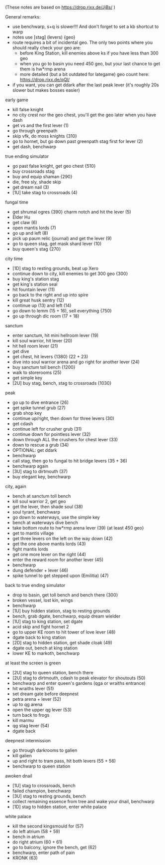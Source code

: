 (These notes are based on https://drop.rixx.de/JjBs/ )

General remarks:
- use benchwarp, s+q is slower!!! And don't forget to set a kb shortcut to warp
- notes use [stag] (levers) {geo}
- route requires a bit of incidental geo. The only two points where you should really check your geo are:
  * before King Station, kill enemies above ks if you have less than 300 geo
  * when you go to basin you need 450 geo, but your last chance to get them is hw*rmp arena
  * more detailed (but a bit outdated for lategame) geo count here: https://drop.rixx.de/qQl/
- if you want, you can get ddark after the last peak lever (it's roughly 20s slower but makes bosses easier)

early game
- kill false knight
- no city crest nor the geo chest, you'll get the geo later when you have dash
- get vs and the first lever (1)
- go through greenpath
- skip vfk, do moss knights {310}
- go to hornet, but go down past greenpath stag first for lever (2)
- get dash, benchwarp

true ending simulator
- go past false knight, get geo chest {510}
- buy crossroads stag
- buy and equip shaman {290}
- die, free sly, shade skip
- get dream nail (3)
- [1U] take stag to crossroads (4)

fungal time
- get shrumal ogres {390} charm notch and hit the lever (5)
- Elder Hu
- get claw (6)
- open mantis lords (7)
- go up and left (8)
- pick up paum relic (journal) and get the lever (9)
- go to queen stag, get mask shard lever (10)
- buy queen's stag {270}

city time
- [1D] stag to resting grounds, beat up Xero
- continue down to city, kill enemies to get 300 geo {300}
- buy king's station stag
- get king's station seal
- hit fountain lever (11)
- go back to the right and up into spire
- kill great husk sentry (12)
- continue up (13) and left (14)
- go down to lemm (15 + 16), sell everything {750}
- go up through dlc room (17 + 18)

sanctum
- enter sanctum, hit mini hellroom lever (19)
- kill soul warrior, hit lever (20)
- hit hell room lever (21)
- get dive
- get chest, hit levers {1380} (22 + 23)
- dive into soul warrior arena and go right for another lever (24)
- buy sanctum toll bench {1200}
- walk to storerooms (25)
- get simple key
- [2U] buy stag, bench, stag to crossroads {1030}

peak
- go up to dive entrance (26)
- get spike tunnel grub (27)
- grab shop key
- continue up/right, then down for three levers (30)
- get cdash
- continue left for crusher grub (31)
- continue down for pointless lever (32)
- down through ALL the crushers for chest lever (33)
- down to rescue a grub (34)
- OPTIONAL: get ddark
- benchwarp
- call stag, then go to fungal to hit bridge levers (35 + 36)
- benchwarp again
- [3U] stag to dirtmouth (37)
- buy elegant key, benchwarp

city, again
- bench at sanctum toll bench
- kill soul warrior 2, get geo
- get the lever, then shade soul (38)
- soul tyrant, benchwarp
- go down to waterways, use the simple key
- bench at waterways dive bench
- take bottom route to hw*rmp arena lever (39) {at least 450 geo}
- get to mantis village
- get three levers on the left on the way down (42)
- get the one above mantis lords (43)
- fight mantis lords
- get one more lever on the right (44)
- enter the reward room for another lever (45)
- benchwarp
- dung defender + lever (46)
- spike tunnel to get stepped upon (Emilitia) (47)

back to true ending simulator
- drop to basin, get toll bench and bench there {300}
- broken vessel, lost kin, wings
- benchwarp
- [1U] buy hidden station, stag to resting grounds
- bench, grab dgate, benchwarp, equip dream wielder
- [1U] stag to king station, set dgate
- acid skip and fight hornet 2
- go to upper KE room to hit tower of love lever (48)
- dgate back to king station
- [2D] stag to hidden station, get shade cloak (49)
- dgate out, bench at king station
- lower KE to markoth, benchwarp

at least the screen is green
- [2U] stag to queen station, bench there
- [2U] stag to dirtmouth, cdash to peak elevator for shoutouts (50)
- benchwarp and enter queen's gardens (qga or wraiths entrance)
- hit wraiths lever (51)
- set dream gate before deepnest
- petra arena + lever (52)
- up to qg arena
- open the upper qg lever (53)
- turn back to frogs
- kill marmu
- qg stag lever (54)
- dgate back

deepnest intermission
- go through darkrooms to galien
- kill galien
- up and right to tram pass, hit both levers (55 + 56)
- benchwarp to queen station

awoken dnail
- [1U] stag to crossroads, bench
- failed champion, benchwarp
- [3U] stag to resting grounds, bench
- collect remaining essence from tree and wake your dnail, benchwarp
- [1D] stag to hidden station, enter white palace

white palace
- kill the second kingsmould for (57)
- do left atrium (58 + 59)
- bench in atrium
- do right atrium (60 + 61)
- go to balcony, ignore the bench, get (62)
- benchwarp, enter path of pain
- KRONK (63)

